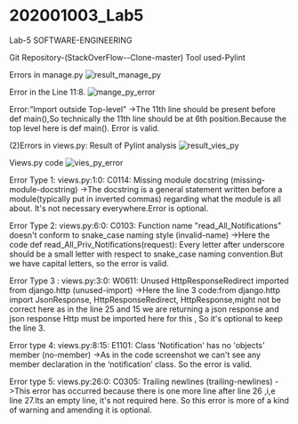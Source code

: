 # 202001003_Lab5

 Lab-5
SOFTWARE-ENGINEERING



Git Repository-(StackOverFlow--Clone-master)
Tool used-Pylint

Errors in manage.py
![result_manage_py](https://user-images.githubusercontent.com/85830046/225287881-c9c9fea1-9a8b-4899-a59b-b03838fef9a2.PNG)
     

Error in the Line 11:8.
![mange_py_error](https://user-images.githubusercontent.com/85830046/225287941-9075f155-ca4a-4391-801b-16c06b552ed3.png)

Error:”Import outside Top-level”
->The 11th line should be present before def main(),So technically the 11th line should be at 6th position.Because the top level here is def main().
Error is valid.

(2)Errors in views.py:
Result of Pylint analysis
![result_vies_py](https://user-images.githubusercontent.com/85830046/225287972-88321b2a-2e2a-4578-8968-b667ae30b170.png)




Views.py code
![vies_py_error](https://user-images.githubusercontent.com/85830046/225288172-d3538c58-f93f-4ed7-a7c6-ee2bdd5f5fb4.png)



Error Type 1:  views.py:1:0: C0114: Missing module docstring (missing-module-docstring)
->The docstring is a general statement written before a module(typically put in inverted commas) regarding what the module is all about.
It's not necessary everywhere.Error is optional.

Error Type 2:  views.py:6:0: C0103: Function name "read_All_Notifications" doesn't conform to snake_case naming style (invalid-name)
->Here the code def read_All_Priv_Notifications(request):
Every letter after underscore should be a small letter with respect to snake_case naming convention.But we have capital letters, so the error is valid.


Error Type 3 : views.py:3:0: W0611: Unused HttpResponseRedirect imported from django.http (unused-import)
->Here the line 3 code:from django.http import JsonResponse, HttpResponseRedirect, HttpResponse,might not be correct here as in the line 25 and 15 we are returning a json response and json response Http must be imported here for this ,
So it's optional to keep the line 3.

Error type 4:  views.py:8:15: E1101: Class 'Notification' has no 'objects' member (no-member)
->As in the code screenshot we can't see  any member declaration in the ‘notification’ class.
So the error is valid.

Error type 5:  views.py:26:0: C0305: Trailing newlines (trailing-newlines)
->This error has occurred because there is one more line after line 26 ,i,e line 27.Its an empty line, it's not required here.
So this error is more of a kind of warning and amending it is optional.
